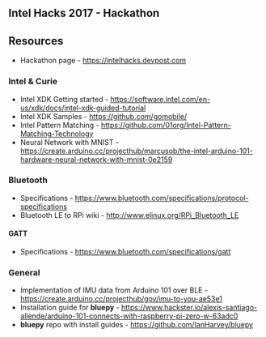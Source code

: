 ## Intel Hacks 2017 - Hackathon

## Resources

* Hackathon page - https://intelhacks.devpost.com

### Intel & Curie

* Intel XDK Getting started - https://software.intel.com/en-us/xdk/docs/intel-xdk-guided-tutorial
* Intel XDK Samples - https://github.com/gomobile/
* Intel Pattern Matching - https://github.com/01org/Intel-Pattern-Matching-Technology
* Neural Network with MNIST - https://create.arduino.cc/projecthub/marcusob/the-intel-arduino-101-hardware-neural-network-with-mnist-0e2159

### Bluetooth

* Specifications - https://www.bluetooth.com/specifications/protocol-specifications
* Bluetooth LE to RPi wiki - http://www.elinux.org/RPi_Bluetooth_LE

#### GATT

* Specifications - https://www.bluetooth.com/specifications/gatt

### General

* Implementation of IMU data from Arduino 101 over BLE - https://create.arduino.cc/projecthub/gov/imu-to-you-ae53e1
* Installation guide for **bluepy** - https://www.hackster.io/alexis-santiago-allende/arduino-101-connects-with-raspberry-pi-zero-w-63adc0
* **bluepy** repo with install guides - https://github.com/IanHarvey/bluepy
